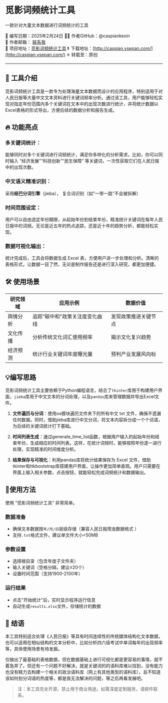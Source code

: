 # 觅影词频统计工具
一款针对大量文本数据进行词频统计的工具

📅 编写日期：2025年2月24日
👨‍💻 作者GitHub：@caspiankexin  
📨 作者邮箱： [联系我](mailto:mirror_flower@outlook.com)  
📢 项目地址：[觅影词频统计工具](https://github.com/caspiankexin/MiYing) 
⏬ 下载地址：[http://caspian.ysepan.com/](http://caspian.ysepan.com/) 
✳️ 转载至：原创

---

## 🌟 工具介绍

觅影词频统计工具是一款专为处理海量文本数据而设计的应用程序，特别适用于对人民日报等大量中文文本资料进行关键词频率分析。通过该工具，用户能够轻松实现对指定年份范围内多个关键词在文本中的出现次数进行统计，并将统计数据以Excel表格的形式导出，方便后续的数据分析和报告生成。

## 🔥 功能亮点
### 多关键词统计：
能够同时对多个关键词进行词频统计，满足你多样化的分析需求。比如，你可以同时输入 “经济发展”“科技创新”“民生保障” 等关键词，一次性获取它们在人民日报中的出现次数。

### 中文语义精准识别：
采用**结巴分词引擎**（jieba）， 复合词识别（如"一带一路"不会被拆解）

### 时间范围设定：
用户可以自由选定年份期限，从起始年份到结束年份，精准统计关键词在每年人民日报中的词频。无论是近五年的热点追踪，还是近十年的趋势分析，都能轻松实现。

### 数据可视化输出：
统计完成后，工具会将数据生成 Excel 表，方便用户进一步处理和分析。清晰的表格形式，让数据一目了然，无论是制作报告还是进行深入研究，都更加便捷。

## 🛠️ 使用场景
| 研究领域 | 应用示例             | 数据价值       |
| ---- | ---------------- | ---------- |
| 舆情分析 | 追踪"碳中和"政策关注度变化曲线 | 发现政策推进关键节点 |
| 文化传播 | 分析传统文化词汇使用频率     | 揭示文化复兴趋势   |
| 经济预测 | 统计行业关键词年度曝光量     | 预判产业发展风向标  |

## 💡编写思路

觅影词频统计工具主要依赖于Python编程语言，结合了`tkinter`库用于构建用户界面，`jieba`库用于中文文本的分词处理，以及`pandas`库来管理数据并导出Excel文件。

1. **文件遍历与分词**：使用os模块遍历文件夹下的所有中文 txt 文件，确保不遗漏任何数据。同时，借助jieba库进行中文分词，将文本内容拆分成一个个词语，为后续的关键词统计打下基础。

2. **时间列表生成**：通过generate_time_list函数，根据用户输入的起始年份和结束年份，生成相应的时间列表。这样，在统计词频时，能够按照年份逐一进行处理，实现精准的时间维度分析。

3. **结果保存与可视化**：利用pandas库将统计结果保存为 Excel 文件，借助tkinter和ttkbootstrap库搭建用户界面，让操作更加简单直观。用户只需要在界面上输入相关参数，点击按钮，就能轻松完成词频统计和数据输出。

## 📖使用方法

使用 “觅影词频统计工具” 非常简单。

###  **数据准备**
- 确保文本数据按`年/月/日`层级存储（兼容人民日报爬虫数据格式 ）
- 支持`.txt`格式文件，建议单文件大小<50MB

### **参数设置**  
- 选择根目录（包含年度子文件夹）
- 输入关键词（空格分隔，建议≤20个）
- 设置时间范围（支持1900-2100年）

### **运行结果**
- 点击"开始统计"后，实时显示程序运行信息
- 自动生成`results.xlsx`文件，存储统计的数据

## 🌈 结语

本工具特别适合处理《人民日报》等具有时间连续性的传统媒体结构化文本数据，也可以适用在相似结构的文本分析中，比如分析四六级考试中单词每年的出现频率等，具体使用场景有待发掘。

仅输出了最基础的表格数据，但在数据基础上进行可视化都是更容易的事情，就不着急弄了。但还有一个问题不好解决，就是关键词的的语料库难以找到，没有能力也没有精力去构建一个相关的政治语料库（网上有其他类型的语料库），且不知道该如何划分词语的热度等，都是我无法解决的问题，等之后再看发展吧。


> 注：本工具完全开源，禁止用于商业用途。如需深度定制服务，请邮件联系。
